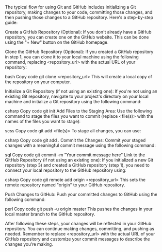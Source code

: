 The typical flow for using Git and GitHub includes initializing a Git repository, making changes to your code, committing those changes, and then pushing those changes to a GitHub repository. Here's a step-by-step guide:

Create a GitHub Repository (Optional): If you don't already have a GitHub repository, you can create one on the GitHub website. This can be done using the "+ New" button on the GitHub homepage.

Clone the GitHub Repository (Optional): If you created a GitHub repository in step 1, you can clone it to your local machine using the following command, replacing <repository_url> with the actual URL of your repository:

bash
Copy code
git clone <repository_url>
This will create a local copy of the repository on your computer.

Initialize a Git Repository (if not using an existing one): If you're not using an existing Git repository, navigate to your project's directory on your local machine and initialize a Git repository using the following command:

csharp
Copy code
git init
Add Files to the Staging Area: Use the following command to stage the files you want to commit (replace <file(s)> with the names of the files you want to stage):

scss
Copy code
git add <file(s)>
To stage all changes, you can use:

csharp
Copy code
git add .
Commit the Changes: Commit your staged changes with a meaningful commit message using the following command:

sql
Copy code
git commit -m "Your commit message here"
Link to the GitHub Repository (if not using an existing one): If you initialized a new Git repository (step 3) and created a GitHub repository (step 1), you need to connect your local repository to the GitHub repository using:

csharp
Copy code
git remote add origin <repository_url>
This sets the remote repository named "origin" to your GitHub repository.

Push Changes to GitHub: Push your committed changes to GitHub using the following command:

perl
Copy code
git push -u origin master
This pushes the changes in your local master branch to the GitHub repository.

After following these steps, your changes will be reflected in your GitHub repository. You can continue making changes, committing, and pushing as needed. Remember to replace <repository_url> with the actual URL of your GitHub repository and customize your commit messages to describe the changes you're making.

